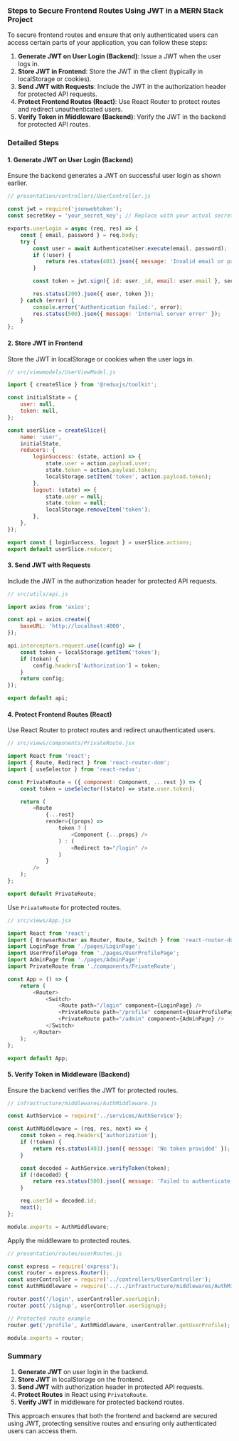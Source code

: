 ### Steps to Secure Frontend Routes Using JWT in a MERN Stack Project

To secure frontend routes and ensure that only authenticated users can access certain parts of your application, you can follow these steps:

1. **Generate JWT on User Login (Backend)**: Issue a JWT when the user logs in.
2. **Store JWT in Frontend**: Store the JWT in the client (typically in localStorage or cookies).
3. **Send JWT with Requests**: Include the JWT in the authorization header for protected API requests.
4. **Protect Frontend Routes (React)**: Use React Router to protect routes and redirect unauthenticated users.
5. **Verify Token in Middleware (Backend)**: Verify the JWT in the backend for protected API routes.

### Detailed Steps

#### 1. Generate JWT on User Login (Backend)

Ensure the backend generates a JWT on successful user login as shown earlier.

```javascript
// presentation/controllers/UserController.js

const jwt = require('jsonwebtoken');
const secretKey = 'your_secret_key'; // Replace with your actual secret key

exports.userLogin = async (req, res) => {
    const { email, password } = req.body;
    try {
        const user = await AuthenticateUser.execute(email, password);
        if (!user) {
            return res.status(401).json({ message: 'Invalid email or password' });
        }

        const token = jwt.sign({ id: user._id, email: user.email }, secretKey, { expiresIn: '1h' });

        res.status(200).json({ user, token });
    } catch (error) {
        console.error('Authentication failed:', error);
        res.status(500).json({ message: 'Internal server error' });
    }
};
```

#### 2. Store JWT in Frontend

Store the JWT in localStorage or cookies when the user logs in.

```javascript
// src/viewmodels/UserViewModel.js

import { createSlice } from '@reduxjs/toolkit';

const initialState = {
    user: null,
    token: null,
};

const userSlice = createSlice({
    name: 'user',
    initialState,
    reducers: {
        loginSuccess: (state, action) => {
            state.user = action.payload.user;
            state.token = action.payload.token;
            localStorage.setItem('token', action.payload.token);
        },
        logout: (state) => {
            state.user = null;
            state.token = null;
            localStorage.removeItem('token');
        },
    },
});

export const { loginSuccess, logout } = userSlice.actions;
export default userSlice.reducer;
```

#### 3. Send JWT with Requests

Include the JWT in the authorization header for protected API requests.

```javascript
// src/utils/api.js

import axios from 'axios';

const api = axios.create({
    baseURL: 'http://localhost:4000',
});

api.interceptors.request.use((config) => {
    const token = localStorage.getItem('token');
    if (token) {
        config.headers['Authorization'] = token;
    }
    return config;
});

export default api;
```

#### 4. Protect Frontend Routes (React)

Use React Router to protect routes and redirect unauthenticated users.

```javascript
// src/views/components/PrivateRoute.jsx

import React from 'react';
import { Route, Redirect } from 'react-router-dom';
import { useSelector } from 'react-redux';

const PrivateRoute = ({ component: Component, ...rest }) => {
    const token = useSelector((state) => state.user.token);

    return (
        <Route
            {...rest}
            render={(props) =>
                token ? (
                    <Component {...props} />
                ) : (
                    <Redirect to="/login" />
                )
            }
        />
    );
};

export default PrivateRoute;
```

Use `PrivateRoute` for protected routes.

```javascript
// src/views/App.jsx

import React from 'react';
import { BrowserRouter as Router, Route, Switch } from 'react-router-dom';
import LoginPage from './pages/LoginPage';
import UserProfilePage from './pages/UserProfilePage';
import AdminPage from './pages/AdminPage';
import PrivateRoute from './components/PrivateRoute';

const App = () => {
    return (
        <Router>
            <Switch>
                <Route path="/login" component={LoginPage} />
                <PrivateRoute path="/profile" component={UserProfilePage} />
                <PrivateRoute path="/admin" component={AdminPage} />
            </Switch>
        </Router>
    );
};

export default App;
```

#### 5. Verify Token in Middleware (Backend)

Ensure the backend verifies the JWT for protected routes.

```javascript
// infrastructure/middlewares/AuthMiddleware.js

const AuthService = require('../services/AuthService');

const AuthMiddleware = (req, res, next) => {
    const token = req.headers['authorization'];
    if (!token) {
        return res.status(403).json({ message: 'No token provided' });
    }

    const decoded = AuthService.verifyToken(token);
    if (!decoded) {
        return res.status(500).json({ message: 'Failed to authenticate token' });
    }

    req.userId = decoded.id;
    next();
};

module.exports = AuthMiddleware;
```

Apply the middleware to protected routes.

```javascript
// presentation/routes/userRoutes.js

const express = require('express');
const router = express.Router();
const userController = require('../controllers/UserController');
const AuthMiddleware = require('../../infrastructure/middlewares/AuthMiddleware');

router.post('/login', userController.userLogin);
router.post('/signup', userController.userSignup);

// Protected route example
router.get('/profile', AuthMiddleware, userController.getUserProfile);

module.exports = router;
```

### Summary

1. **Generate JWT** on user login in the backend.
2. **Store JWT** in localStorage on the frontend.
3. **Send JWT** with authorization header in protected API requests.
4. **Protect Routes** in React using `PrivateRoute`.
5. **Verify JWT** in middleware for protected backend routes.

This approach ensures that both the frontend and backend are secured using JWT, protecting sensitive routes and ensuring only authenticated users can access them.